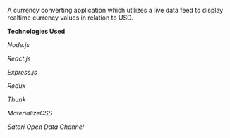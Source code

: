 A currency converting application which utilizes a live data feed to display realtime currency values in relation to USD. 

**Technologies Used**

*Node.js*

*React.js*

*Express.js*

*Redux*

*Thunk*

*MaterializeCSS*

*Satori Open Data Channel*

